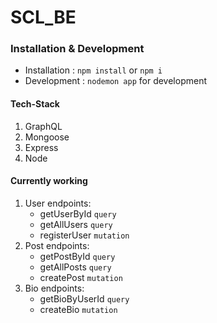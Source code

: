 # SCL_BE
### Installation & Development

- Installation : `npm install` or `npm i`  <br />
- Development : `nodemon app` for development

#### Tech-Stack
1. GraphQL
2. Mongoose
3. Express
4. Node

#### Currently working
1. User endpoints:
    - getUserById `query`
    - getAllUsers `query`
    - registerUser `mutation`
2. Post endpoints:
    - getPostById `query`
    - getAllPosts `query`
    - createPost `mutation`
3. Bio endpoints:
    - getBioByUserId `query`
    - createBio `mutation`
